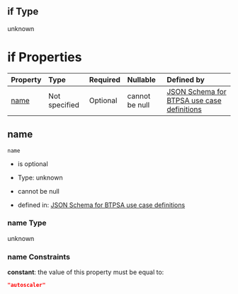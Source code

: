 ## if Type

unknown

# if Properties

| Property      | Type          | Required | Nullable       | Defined by                                                                                                                                                                                                        |
| :------------ | :------------ | :------- | :------------- | :---------------------------------------------------------------------------------------------------------------------------------------------------------------------------------------------------------------- |
| [name](#name) | Not specified | Optional | cannot be null | [JSON Schema for BTPSA use case definitions](btpsa-usecase-properties-services-items-allof-1-then-allof-11-if-properties-name.md "undefined#/properties/services/items/allOf/1/then/allOf/11/if/properties/name") |

## name



`name`

*   is optional

*   Type: unknown

*   cannot be null

*   defined in: [JSON Schema for BTPSA use case definitions](btpsa-usecase-properties-services-items-allof-1-then-allof-11-if-properties-name.md "undefined#/properties/services/items/allOf/1/then/allOf/11/if/properties/name")

### name Type

unknown

### name Constraints

**constant**: the value of this property must be equal to:

```json
"autoscaler"
```
